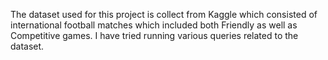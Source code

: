The dataset used for this project is collect from Kaggle which consisted of international football matches which included both Friendly as well as Competitive games. I have tried running various queries related to the dataset.
